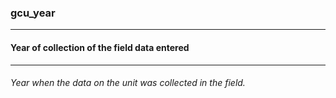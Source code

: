 ### gcu_year



------
#### Year of collection of the field data entered



------
###### Year when the data on the unit was collected in the field.